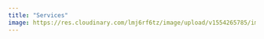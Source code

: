 ```yaml
---
title: "Services"  
image: https://res.cloudinary.com/lmj6rf6tz/image/upload/v1554265785/img/1920x1080/img4.jpg
---  
```

